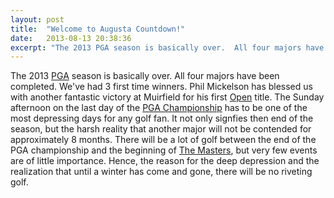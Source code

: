 ```yaml
---
layout: post
title:  "Welcome to Augusta Countdown!"
date:   2013-08-13 20:38:36
excerpt: "The 2013 PGA season is basically over.  All four majors have been completed.  We've had 3 first time winners.  Phil Mickelson has blessed us with another fantastics victory at Muirfield for his first Open title."
---
```


The 2013 [PGA][pga] season is basically over.  All four majors have been completed.  We've had 3 first time winners.  Phil Mickelson has blessed us with another fantastic victory at Muirfield for his first [Open][open] title.  The Sunday afternoon on the last day of the [PGA Championship][pgac] has to be one of the most depressing days for any golf fan.  It not only signfies then end of the season, but the harsh reality that another major will not be contended for approximately 8 months.  There will be a lot of golf between the end of the PGA championship and the beginning of [The Masters][masters], but very few events are of little importance.  Hence, the reason for the deep depression and the realization that until a winter has come and gone, there will be no riveting golf. 


[pga]: http://www.pgatour.com
[open]: http://theopen.com
[masters]: http://www.themasters.com
[pgac]: http://www.pga.com/pgachampionship